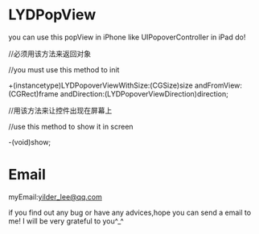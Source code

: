 # LYDPopView
you can use this popView in iPhone like UIPopoverController in iPad do!

//必须用该方法来返回对象

//you must use this method to init

+(instancetype)LYDPopoverViewWithSize:(CGSize)size andFromView:(CGRect)frame  andDirection:(LYDPopoverViewDirection)direction;

//用该方法来让控件出现在屏幕上

//use this method to show it in screen

-(void)show;

# Email

myEmail:yilder_lee@qq.com

if you find out any bug or have any advices,hope you can send a email to me!
I will be very grateful to you^_^
